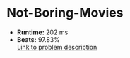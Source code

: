 # Not-Boring-Movies
- **Runtime:** 202 ms
- **Beats:** 97.83%<br>
[Link to problem description](https://leetcode.com/problems/not-boring-movies/?envType=study-plan-v2&envId=top-sql-50)
